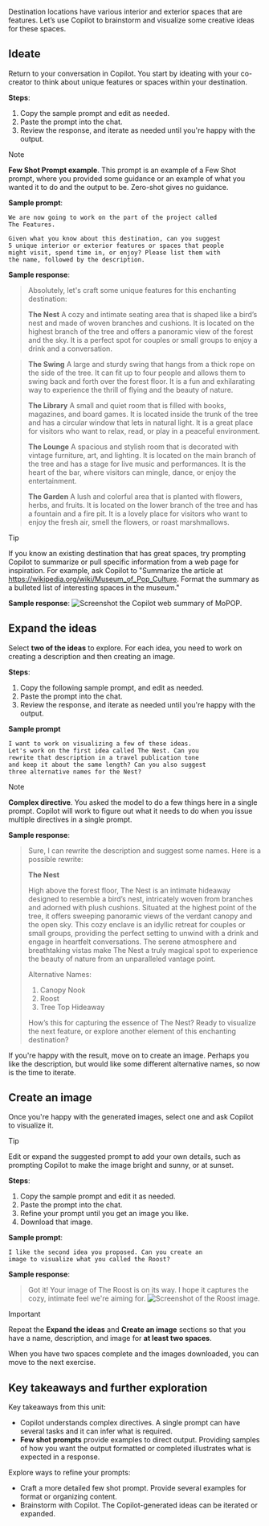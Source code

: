 Destination locations have various interior and exterior spaces that are features. Let’s use Copilot to brainstorm and visualize some creative ideas for these spaces.

## Ideate
Return to your conversation in Copilot. You start by ideating with your co-creator to think about unique features or spaces within your destination.

**Steps**:
1. Copy the sample prompt and edit as needed.
2. Paste the prompt into the chat.
3. Review the response, and iterate as needed until you're happy with the output.

> [!NOTE]
> **Few Shot Prompt example**. This prompt is an example of a Few Shot prompt, where you provided some guidance or an example of what you wanted it to do and the output to be. Zero-shot gives no guidance.

**Sample prompt**:
``` 
We are now going to work on the part of the project called 
The Features. 

Given what you know about this destination, can you suggest 
5 unique interior or exterior features or spaces that people 
might visit, spend time in, or enjoy? Please list them with 
the name, followed by the description. 

```
**Sample response**:

> Absolutely, let's craft some unique features for this enchanting destination:
> 
> **The Nest**
> A cozy and intimate seating area that is shaped like a bird’s nest and made of woven branches and cushions. It is located on the highest branch of the tree and offers a panoramic view of the forest and the sky. It is a perfect spot for couples or small groups to enjoy a drink and a conversation.

> **The Swing**
 A large and sturdy swing that hangs from a thick rope on the side of the tree. It can fit up to four people and allows them to swing back and forth over the forest floor. It is a fun and exhilarating way to experience the thrill of flying and the beauty of nature.
> 
> **The Library**
 A small and quiet room that is filled with books,
magazines, and board games. It is located inside the trunk of the tree and has a circular window that lets in natural light. It is a great place for visitors who want to relax, read, or play in a peaceful environment.
> 
> **The Lounge**
 A spacious and stylish room that is decorated with vintage furniture, art, and lighting. It is located on the main branch of the tree and has a stage for live music and performances. It is the heart of the bar, where visitors can mingle, dance, or enjoy the entertainment.
> 
>  **The Garden**
 A lush and colorful area that is planted with flowers, herbs, and fruits. It is located on the lower branch of the tree and has a fountain and a fire pit. It is a lovely place for visitors who want to enjoy the fresh air, smell the flowers, or roast marshmallows.

> [!TIP]
> If you know an existing destination that has great spaces, try prompting Copilot to summarize or pull specific information from a web page for inspiration. For example, ask Copilot to "Summarize the article at https://wikipedia.org/wiki/Museum_of_Pop_Culture. Format the summary as a bulleted list of interesting spaces in the museum."
> 
> **Sample response**:
> ![Screenshot the Copilot web summary of MoPOP.](../media/summarize-web-page.png)

## Expand the ideas
Select **two of the ideas** to explore. For each idea, you need to work on creating a description and then creating an image.

**Steps**:
1. Copy the following sample prompt, and edit as needed.
2. Paste the prompt into the chat.
3. Review the response, and iterate as needed until you're happy with the output.

**Sample prompt**
```
I want to work on visualizing a few of these ideas. 
Let's work on the first idea called The Nest. Can you 
rewrite that description in a travel publication tone 
and keep it about the same length? Can you also suggest 
three alternative names for the Nest?
```

> [!NOTE]
> **Complex directive**. You asked the model to do a few things here in a single prompt. Copilot will work to figure out what it needs to do when you issue multiple directives in a single prompt.

**Sample response**:

> Sure, I can rewrite the description and suggest some names. Here is a possible rewrite:
>
> **The Nest**
>
> High above the forest floor, The Nest is an intimate hideaway designed to resemble a bird’s nest, intricately woven from branches and adorned with plush cushions. Situated at the highest point of the tree, it offers sweeping panoramic views of the verdant canopy and the open sky. This cozy enclave is an idyllic retreat for couples or small groups, providing the perfect setting to unwind with a drink and engage in heartfelt conversations. The serene atmosphere and breathtaking vistas make The Nest a truly magical spot to experience the beauty of nature from an unparalleled vantage point.
> 
> Alternative Names:
> 1. Canopy Nook
> 2. Roost
> 3. Tree Top Hideaway
>
> How’s this for capturing the essence of The Nest? Ready to visualize the next feature, or explore another element of this enchanting destination?

If you're happy with the result, move on to create an image. Perhaps you like the description, but would like some different alternative names, so now is the time to iterate.

## Create an image
Once you're happy with the generated images, select one and ask Copilot to visualize it.

> [!TIP]
> Edit or expand the suggested prompt to add your own details, such as prompting Copilot to make the image bright and sunny, or at sunset.

**Steps**:
1. Copy the sample prompt and edit it as needed.
2. Paste the prompt into the chat.
3. Refine your prompt until you get an image you like.
4. Download that image.

**Sample prompt**:
```
I like the second idea you proposed. Can you create an 
image to visualize what you called the Roost? 
```
**Sample response**:
> Got it! Your image of The Roost is on its way. I hope it captures the cozy, intimate feel we're aiming for.
> ![Screenshot of the Roost image.](../media/roost.png)

> [!IMPORTANT]
> Repeat the **Expand the ideas** and **Create an image** sections so that you have a name, description, and image for **at least two spaces**.

When you have two spaces complete and the images downloaded, you can move to the next exercise.

## Key takeaways and further exploration

Key takeaways from this unit:

- Copilot understands complex directives. A single prompt can have several tasks and it can infer what is required.  
- **Few shot prompts** provide examples to direct output. Providing samples of how you want the output formatted or completed illustrates what is expected in a response.

Explore ways to refine your prompts:

- Craft a more detailed few shot prompt. Provide several examples for format or organizing content.
- Brainstorm with Copilot. The Copilot-generated ideas can be iterated or expanded.